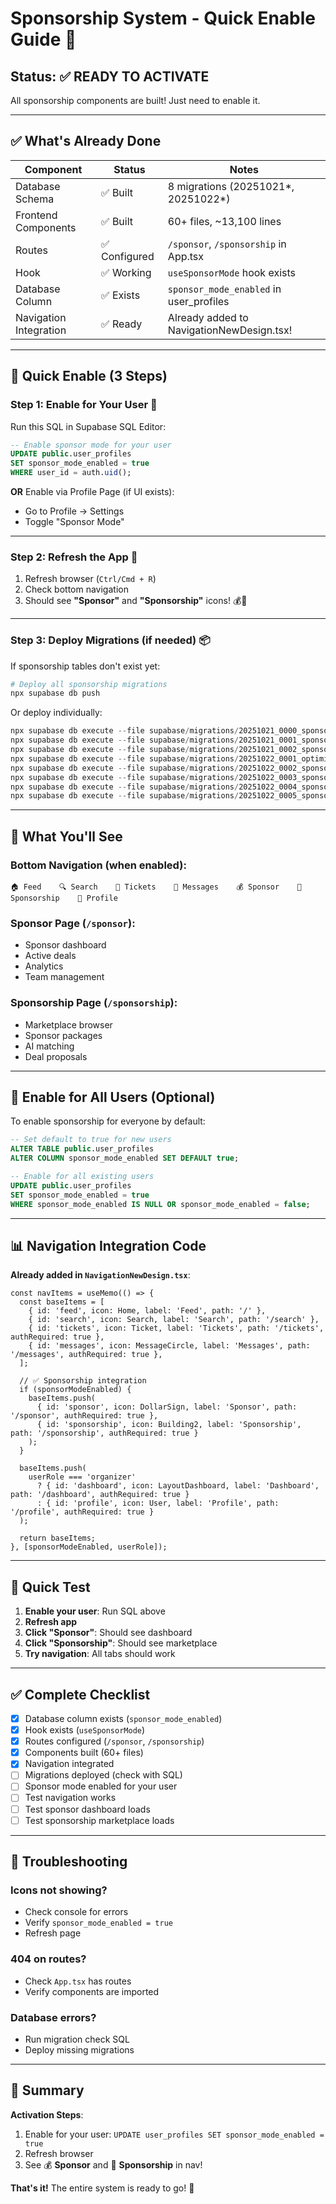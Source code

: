 # Sponsorship System - Quick Enable Guide 🚀

## Status: ✅ **READY TO ACTIVATE**

All sponsorship components are built! Just need to enable it.

---

## ✅ **What's Already Done**

| Component | Status | Notes |
|-----------|--------|-------|
| Database Schema | ✅ Built | 8 migrations (20251021*, 20251022*) |
| Frontend Components | ✅ Built | 60+ files, ~13,100 lines |
| Routes | ✅ Configured | `/sponsor`, `/sponsorship` in App.tsx |
| Hook | ✅ Working | `useSponsorMode` hook exists |
| Database Column | ✅ Exists | `sponsor_mode_enabled` in user_profiles |
| Navigation Integration | ✅ Ready | Already added to NavigationNewDesign.tsx! |

---

## 🎯 **Quick Enable (3 Steps)**

### **Step 1: Enable for Your User** 👤

Run this SQL in Supabase SQL Editor:

```sql
-- Enable sponsor mode for your user
UPDATE public.user_profiles
SET sponsor_mode_enabled = true
WHERE user_id = auth.uid();
```

**OR** Enable via Profile Page (if UI exists):
- Go to Profile → Settings
- Toggle "Sponsor Mode"

---

### **Step 2: Refresh the App** 🔄

1. Refresh browser (`Ctrl/Cmd + R`)
2. Check bottom navigation
3. Should see **"Sponsor"** and **"Sponsorship"** icons! 💰🏢

---

### **Step 3: Deploy Migrations (if needed)** 📦

If sponsorship tables don't exist yet:

```powershell
# Deploy all sponsorship migrations
npx supabase db push
```

Or deploy individually:
```powershell
npx supabase db execute --file supabase/migrations/20251021_0000_sponsorship_system_fixed.sql
npx supabase db execute --file supabase/migrations/20251021_0001_sponsorship_foundation.sql
npx supabase db execute --file supabase/migrations/20251021_0002_sponsorship_views.sql
npx supabase db execute --file supabase/migrations/20251022_0001_optimized_sponsorship_system.sql
npx supabase db execute --file supabase/migrations/20251022_0002_sponsorship_cleanup_and_constraints.sql
npx supabase db execute --file supabase/migrations/20251022_0003_sponsorship_enterprise_features.sql
npx supabase db execute --file supabase/migrations/20251022_0004_sponsorship_final_polish.sql
npx supabase db execute --file supabase/migrations/20251022_0005_sponsorship_ship_blockers.sql
```

---

## 🎨 **What You'll See**

### **Bottom Navigation** (when enabled):
```
🏠 Feed    🔍 Search    🎫 Tickets    💬 Messages    💰 Sponsor    🏢 Sponsorship    👤 Profile
```

### **Sponsor Page** (`/sponsor`):
- Sponsor dashboard
- Active deals
- Analytics
- Team management

### **Sponsorship Page** (`/sponsorship`):
- Marketplace browser
- Sponsor packages
- AI matching
- Deal proposals

---

## 🔧 **Enable for All Users (Optional)**

To enable sponsorship for everyone by default:

```sql
-- Set default to true for new users
ALTER TABLE public.user_profiles
ALTER COLUMN sponsor_mode_enabled SET DEFAULT true;

-- Enable for all existing users
UPDATE public.user_profiles
SET sponsor_mode_enabled = true
WHERE sponsor_mode_enabled IS NULL OR sponsor_mode_enabled = false;
```

---

## 📊 **Navigation Integration Code**

**Already added in `NavigationNewDesign.tsx`**:

```tsx
const navItems = useMemo(() => {
  const baseItems = [
    { id: 'feed', icon: Home, label: 'Feed', path: '/' },
    { id: 'search', icon: Search, label: 'Search', path: '/search' },
    { id: 'tickets', icon: Ticket, label: 'Tickets', path: '/tickets', authRequired: true },
    { id: 'messages', icon: MessageCircle, label: 'Messages', path: '/messages', authRequired: true },
  ];

  // ✅ Sponsorship integration
  if (sponsorModeEnabled) {
    baseItems.push(
      { id: 'sponsor', icon: DollarSign, label: 'Sponsor', path: '/sponsor', authRequired: true },
      { id: 'sponsorship', icon: Building2, label: 'Sponsorship', path: '/sponsorship', authRequired: true }
    );
  }

  baseItems.push(
    userRole === 'organizer'
      ? { id: 'dashboard', icon: LayoutDashboard, label: 'Dashboard', path: '/dashboard', authRequired: true }
      : { id: 'profile', icon: User, label: 'Profile', path: '/profile', authRequired: true }
  );

  return baseItems;
}, [sponsorModeEnabled, userRole]);
```

---

## 🧪 **Quick Test**

1. **Enable your user**: Run SQL above
2. **Refresh app**
3. **Click "Sponsor"**: Should see dashboard
4. **Click "Sponsorship"**: Should see marketplace
5. **Try navigation**: All tabs should work

---

## ✅ **Complete Checklist**

- [x] Database column exists (`sponsor_mode_enabled`)
- [x] Hook exists (`useSponsorMode`)
- [x] Routes configured (`/sponsor`, `/sponsorship`)
- [x] Components built (60+ files)
- [x] Navigation integrated
- [ ] Migrations deployed (check with SQL)
- [ ] Sponsor mode enabled for your user
- [ ] Test navigation works
- [ ] Test sponsor dashboard loads
- [ ] Test sponsorship marketplace loads

---

## 🚨 **Troubleshooting**

### **Icons not showing?**
- Check console for errors
- Verify `sponsor_mode_enabled = true`
- Refresh page

### **404 on routes?**
- Check `App.tsx` has routes
- Verify components are imported

### **Database errors?**
- Run migration check SQL
- Deploy missing migrations

---

## 🎯 **Summary**

**Activation Steps**:
1. Enable for your user: `UPDATE user_profiles SET sponsor_mode_enabled = true`
2. Refresh browser
3. See 💰 **Sponsor** and 🏢 **Sponsorship** in nav!

**That's it!** The entire system is ready to go! 🎉

